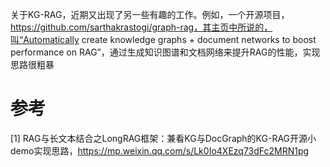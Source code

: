 关于KG-RAG，近期又出现了另一些有趣的工作。例如，一个开源项目，https://github.com/sarthakrastogi/graph-rag，其主页中所说的，叫“Automatically create knowledge graphs + document networks to boost performance on RAG”，通过生成知识图谱和文档网络来提升RAG的性能，实现思路很粗暴

# 参考

[1] RAG与长文本结合之LongRAG框架：兼看KG与DocGraph的KG-RAG开源小demo实现思路，https://mp.weixin.qq.com/s/Lk0Io4XEzq73dFc2MRN1pg
